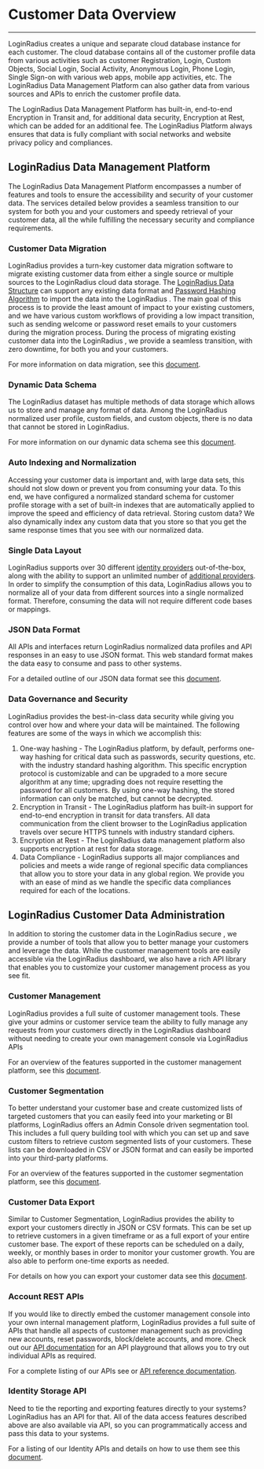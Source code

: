 # Customer Data Overview

---

LoginRadius creates a unique and separate cloud database instance for each customer. The cloud database contains all of the customer profile data from various activities such as customer Registration, Login, Custom Objects, Social Login, Social Activity, Anonymous Login, Phone Login, Single Sign-on with various web apps, mobile app activities, etc. The LoginRadius Data Management Platform can also gather data from various sources and APIs to enrich the customer profile data.

The LoginRadius Data Management Platform has built-in, end-to-end Encryption in Transit and, for additional data security, Encryption at Rest, which can be added for an additional fee. The LoginRadius Platform always ensures that data is fully compliant with social networks and website privacy policy and compliances.

## LoginRadius Data Management Platform

The LoginRadius Data Management Platform encompasses a number of features and tools to ensure the accessibility and security of your customer data. The services detailed below provides a seamless transition to our system for both you and your customers and speedy retrieval of your customer data, all the while fulfilling the necessary security and compliance requirements.

### Customer Data Migration

LoginRadius provides a turn-key customer data migration software to migrate existing customer data from either a single source or multiple sources to the LoginRadius cloud data storage. The [LoginRadius Data Structure](/user-profiling/custom-fields-and-custom-objects) can support any existing data format and [Password Hashing Algorithm](/development/configuration/supported-password-hashing-algorithms) to import the data into the LoginRadius . The main goal of this process is to provide the least amount of impact to your existing customers, and we have various custom workflows of providing a low impact transition, such as sending welcome or password reset emails to your customers during the migration process. During the process of migrating existing customer data into the LoginRadius , we provide a seamless transition, with zero downtime, for both you and your customers.

For more information on data migration, see this [document](/api/v1/getting-started/data-migration).

### Dynamic Data Schema

The LoginRadius dataset has multiple methods of data storage which allows us to store and manage any format of data. Among the LoginRadius normalized user profile, custom fields, and custom objects, there is no data that cannot be stored in LoginRadius.

For more information on our dynamic data schema see this [document](/user-profiling/custom-fields-and-custom-objects).

### Auto Indexing and Normalization

Accessing your customer data is important and, with large data sets, this should not slow down or prevent you from consuming your data. To this end, we have configured a normalized standard schema for customer profile storage with a set of built-in indexes that are automatically applied to improve the speed and efficiency of data retrieval. Storing custom data? We also dynamically index any custom data that you store so that you get the same response times that you see with our normalized data.

### Single Data Layout

LoginRadius supports over 30 different [identity providers](/platform-features-overview/registration-services/social-login-feature) out-of-the-box, along with the ability to support an unlimited number of [additional providers](/api/v2/custom-identity-provider/custom-oauth-provider). In order to simplify the consumption of this data, LoginRadius allows you to normalize all of your data from different sources into a single normalized format. Therefore, consuming the data will not require different code bases or mappings.

### JSON Data Format

All APIs and interfaces return LoginRadius normalized data profiles and API responses in an easy to use JSON format. This web standard format makes the data easy to consume and pass to other systems.

For a detailed outline of our JSON data format see this [document](/api/v2/user-registration/detailed-data-point).

### Data Governance and Security

LoginRadius provides the best-in-class data security while giving you control over how and where your data will be maintained. The following features are some of the ways in which we accomplish this:

1. One-way hashing - The LoginRadius platform, by default, performs one-way hashing for critical data such as passwords, security questions, etc. with the industry standard hashing algorithm. This specific encryption protocol is customizable and can be upgraded to a more secure algorithm at any time; upgrading does not require resetting the password for all customers. By using one-way hashing, the stored information can only be matched, but cannot be decrypted.
2. Encryption in Transit - The LoginRadius platform has built-in support for end-to-end encryption in transit for data transfers. All data communication from the client browser to the LoginRadius application travels over secure HTTPS tunnels with industry standard ciphers.
3. Encryption at Rest - The LoginRadius data management platform also supports encryption at rest for data storage.
4. Data Compliance - LoginRadius supports all major compliances and policies and meets a wide range of regional specific data compliances that allow you to store your data in any global region. We provide you with an ease of mind as we handle the specific data compliances required for each of the locations.

## LoginRadius Customer Data Administration

In addition to storing the customer data in the LoginRadius secure , we provide a number of tools that allow you to better manage your customers and leverage the data. While the customer management tools are easily accessible via the LoginRadius dashboard, we also have a rich API library that enables you to customize your customer management process as you see fit.

### Customer Management

LoginRadius provides a full suite of customer management tools. These give your admins or customer service team the ability to fully manage any requests from your customers directly in the LoginRadius dashboard without needing to create your own management console via LoginRadius APIs

For an overview of the features supported in the customer management platform, see this [document](/profile-management/customer-management).

### Customer Segmentation

To better understand your customer base and create customized lists of targeted customers that you can easily feed into your marketing or BI platforms, LoginRadius offers an Admin Console driven segmentation tool. This includes a full query building tool with which you can set up and save custom filters to retrieve custom segmented lists of your customers. These lists can be downloaded in CSV or JSON format and can easily be imported into your third-party platforms.

For an overview of the features supported in the customer segmentation platform, see this [document](/user-management/segment-users).

### Customer Data Export

Similar to Customer Segmentation, LoginRadius provides the ability to export your customers directly in JSON or CSV formats. This can be set up to retrieve customers in a given timeframe or as a full export of your entire customer base. The export of these reports can be scheduled on a daily, weekly, or monthly bases in order to monitor your customer growth. You are also able to perform one-time exports as needed.

For details on how you can export your customer data see this [document](/getting-started/general-questions/data-export).

### Account REST APIs

If you would like to directly embed the customer management console into your own internal management platform, LoginRadius provides a full suite of APIs that handle all aspects of customer management such as providing new accounts, reset passwords, block/delete accounts, and more. Check out our [API documentation](/api) for an API playground that allows you to try out individual APIs as required.

For a complete listing of our APIs see or [API reference documentation](/api).

### Identity Storage API

Need to tie the reporting and exporting features directly to your systems? LoginRadius has an API for that. All of the data access features described above are also available via API, so you can programmatically access and pass this data to your systems.

For a listing of our Identity APIs and details on how to use them see this [document](/api/v2/cloud-directory-api/overview).
